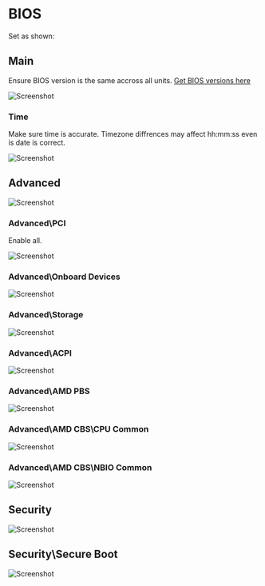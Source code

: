 # BIOS

Set as shown:

## Main

Ensure BIOS version is the same accross all units.
[Get BIOS versions here](https://www.asrock.com/mb/AMD/B550M%20Pro4/index.asp#BIOS)

![Screenshot](./images/Main_Page.png)

### Time

Make sure time is accurate. Timezone diffrences may affect hh:mm:ss even is date is correct.

![Screenshot](./images/Time.png)

## Advanced

![Screenshot](./images/Advanced.png)

### Advanced\PCI

Enable all.

![Screenshot](./images/Advanced-PCI.png)

### Advanced\Onboard Devices

![Screenshot](./images/Advanced-Onboard_Devices.png)

### Advanced\Storage

![Screenshot](./images/Advanced-Storage.png)

### Advanced\ACPI

![Screenshot](./images/Advanced-ACPI.png)

### Advanced\AMD PBS

![Screenshot](./images/Advanced-AMD_PBS.png)

### Advanced\AMD CBS\CPU Common

![Screenshot](./images/Advanced-AMD_CBS-CPU_Common.png)

### Advanced\AMD CBS\NBIO Common

![Screenshot](./images/Advanced-AMD_CBS-NBIO_Common.png)

## Security

![Screenshot](./images/Security.png)

## Security\Secure Boot

![Screenshot](./images/Security-Secure_Boot.png)
